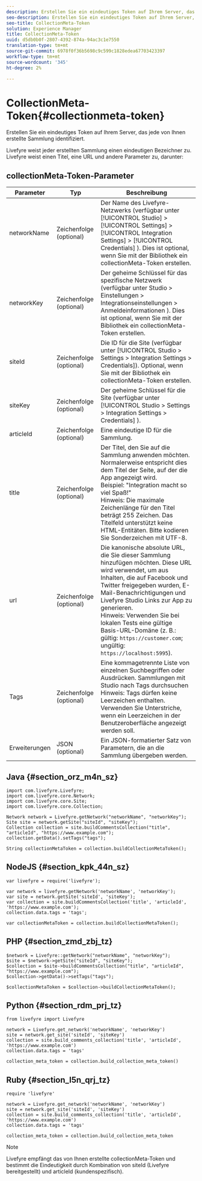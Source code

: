 ```yaml
---
description: Erstellen Sie ein eindeutiges Token auf Ihrem Server, das jede von Ihnen erstellte Sammlung identifiziert.
seo-description: Erstellen Sie ein eindeutiges Token auf Ihrem Server, das jede von Ihnen erstellte Sammlung identifiziert.
seo-title: CollectionMeta-Token
solution: Experience Manager
title: CollectionMeta-Token
uuid: d5db0b0f-2807-4392-874a-94ac3c1e7550
translation-type: tm+mt
source-git-commit: 6978f0f36b5698c9c599c1828edea67703423397
workflow-type: tm+mt
source-wordcount: '345'
ht-degree: 2%

---
```



# CollectionMeta-Token{#collectionmeta-token}

Erstellen Sie ein eindeutiges Token auf Ihrem Server, das jede von Ihnen erstellte Sammlung identifiziert.

Livefyre weist jeder erstellten Sammlung einen eindeutigen Bezeichner zu. Livefyre weist einen Titel, eine URL und andere Parameter zu, darunter:

## collectionMeta-Token-Parameter

| Parameter | Typ | Beschreibung |
|--- |--- |--- |
| networkName | Zeichenfolge (optional) | Der Name des Livefyre-Netzwerks (verfügbar unter [!UICONTROL Studio] > [!UICONTROL Settings] > [!UICONTROL Integration Settings] > [!UICONTROL Credentials] ). Dies ist optional, wenn Sie mit der Bibliothek ein collectionMeta-Token erstellen. |
| networkKey | Zeichenfolge (optional) | Der geheime Schlüssel für das spezifische Netzwerk (verfügbar unter Studio > Einstellungen > Integrationseinstellungen > Anmeldeinformationen ). Dies ist optional, wenn Sie mit der Bibliothek ein collectionMeta-Token erstellen. |
| siteId | Zeichenfolge (optional) | Die ID für die Site (verfügbar unter [!UICONTROL Studio > Settings > Integration Settings > Credentials]). Optional, wenn Sie mit der Bibliothek ein collectionMeta-Token erstellen. |
| siteKey | Zeichenfolge (optional) | Der geheime Schlüssel für die Site (verfügbar unter [!UICONTROL Studio > Settings > Integration Settings > Credentials] ). |
| articleId | Zeichenfolge (optional) | Eine eindeutige ID für die Sammlung. |
| title | Zeichenfolge (optional) | Der Titel, den Sie auf die Sammlung anwenden möchten. Normalerweise entspricht dies dem Titel der Seite, auf der die App angezeigt wird. <br>Beispiel: &quot;Integration macht so viel Spaß!&quot; <br>Hinweis: Die maximale Zeichenlänge für den Titel beträgt 255 Zeichen. Das Titelfeld unterstützt keine HTML-Entitäten. Bitte kodieren Sie Sonderzeichen mit UTF-8. |
| url | Zeichenfolge (optional) | Die kanonische absolute URL, die Sie dieser Sammlung hinzufügen möchten. Diese URL wird verwendet, um aus Inhalten, die auf Facebook und Twitter freigegeben wurden, E-Mail-Benachrichtigungen und Livefyre Studio Links zur App zu generieren. <br>Hinweis: Verwenden Sie bei lokalen Tests eine gültige Basis-URL-Domäne (z. B.: gültig:  `https://customer.com`; ungültig:  `https://localhost:5995`). |
| Tags | Zeichenfolge (optional) | Eine kommagetrennte Liste von einzelnen Suchbegriffen oder Ausdrücken. Sammlungen mit Studio nach Tags durchsuchen  </br>Hinweis: Tags dürfen keine Leerzeichen enthalten. Verwenden Sie Unterstriche, wenn ein Leerzeichen in der Benutzeroberfläche angezeigt werden soll. |
| Erweiterungen | JSON (optional) | Ein JSON-formatierter Satz von Parametern, die an die Sammlung übergeben werden. |

## Java {#section_orz_m4n_sz}

```
import com.livefyre.Livefyre; 
import com.livefyre.core.Network; 
import com.livefyre.core.Site; 
import com.livefyre.core.Collection; 
  
Network network = Livefyre.getNetwork("networkName", "networkKey"); 
Site site = network.getSite("siteId", "siteKey"); 
Collection collection = site.buildCommentsCollection("title", "articleId", "https://www.example.com"); 
collection.getData().setTags("tags"); 
  
String collectionMetaToken = collection.buildCollectionMetaToken();
```

## NodeJS {#section_kpk_44n_sz}

```
var livefyre = require('livefyre'); 
  
var network = livefyre.getNetwork('networkName', 'networkKey'); 
var site = network.getSite('siteId', 'siteKey'); 
var collection = site.buildCommentsCollection('title', 'articleId', 'https://www.example.com'); 
collection.data.tags = 'tags'; 
  
var collectionMetaToken = collection.buildCollectionMetaToken(); 
```

## PHP {#section_zmd_zbj_tz}

```
$network = Livefyre::getNetwork("networkName", "networkKey"); 
$site = $network->getSite("siteId", "siteKey"); 
$collection = $site->buildCommentsCollection("title", "articleId", "https://www.example.com"); 
$collection->getData()->setTags("tags"); 
  
$collectionMetaToken = $collection->buildCollectionMetaToken();
```

## Python {#section_rdm_prj_tz}

```
from livefyre import Livefyre 
  
network = Livefyre.get_network('networkName', 'networkKey') 
site = network.get_site('siteId', 'siteKey') 
collection = site.build_comments_collection('title', 'articleId', 'https://www.example.com') 
collection.data.tags = 'tags' 
  
collection_meta_token = collection.build_collection_meta_token()
```

## Ruby {#section_l5n_qrj_tz}

```
require 'livefyre' 
  
network = Livefyre.get_network('networkName', 'networkKey') 
site = network.get_site('siteId', 'siteKey') 
collection = site.build_comments_collection('title', 'articleId', 'https://www.example.com') 
collection.data.tags = 'tags' 
  
collection_meta_token = collection.build_collection_meta_token 
```

>[!NOTE]
>
>Livefyre empfängt das von Ihnen erstellte collectionMeta-Token und bestimmt die Eindeutigkeit durch Kombination von siteId (Livefyre bereitgestellt) und articleId (kundenspezifisch).
